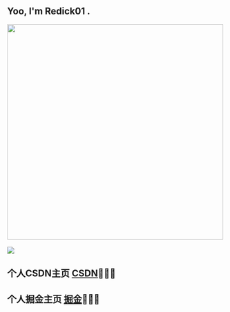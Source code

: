 ##  Yoo, I'm Redick01 .



<div align="left"> <img width="500px" src="https://github-readme-stats.vercel.app/api?username=Redick01&show_icons=true&theme=radical" /> </div>
</br>
<!-- <div align="left"> <img width="500px" src="https://github-readme-stats.vercel.app/api/top-langs/?username=sun0225SUN&hide_title=true&hide_border=true&layout=compact&langs_count=6&text_color=000&icon_color=fff&bg_color=0,52fa5a,4dfcff,c64dff&theme=graywhite" /></div> -->

<div align="left"><img src="https://github-readme-streak-stats.herokuapp.com/?user=sun0225SUN" /></div>

## 个人CSDN主页 [CSDN](https://blog.csdn.net/qq_31279701?spm=1019.2139.3001.5343)👋👋👋
## 个人掘金主页 [掘金](https://juejin.cn/user/3377338755070999/posts)👋👋👋

<!-- 开了一天会，好几天没好好学习了！ --> 
     
